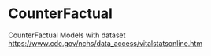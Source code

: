 # CounterFactual
CounterFactual Models with dataset  https://www.cdc.gov/nchs/data_access/vitalstatsonline.htm 
